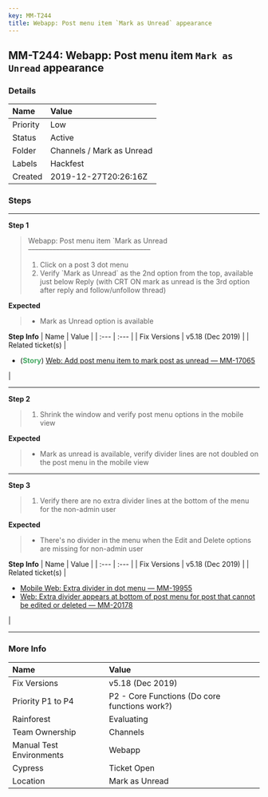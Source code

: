```yaml
---
key: MM-T244
title: Webapp: Post menu item `Mark as Unread` appearance
---
```


## MM-T244: Webapp: Post menu item `Mark as Unread` appearance

### Details

| Name     | Value                     |
| :------- | :------------------------ |
| Priority | Low                       |
| Status   | Active                    |
| Folder   | Channels / Mark as Unread |
| Labels   | Hackfest                  |
| Created  | 2019-12-27T20:26:16Z      |

### Steps

<hr/>

**Step 1**

> <article>Webapp: Post menu item `Mark as Unread<br />–––––––––––––––––––––––––––––––––––<ol><li>Click on a post 3 dot menu</li><li>Verify `Mark as Unread` as the 2nd option from the top, available just below Reply (with CRT ON mark as unread is the 3rd option after reply and follow/unfollow thread)</li></ol></article>

**Expected**

> <article><ul><li>Mark as Unread option is available</li></ul></article>

**Step Info**
| Name | Value |
| :--- | :--- |
| Fix Versions | v5.18 (Dec 2019) |
| Related ticket(s) | <ul><li>(<strong><span style="color:rgb(65, 168, 95)">Story</span></strong>) <a href="https://mattermost.atlassian.net/browse/MM-17065">Web: Add post menu item to mark post as unread — MM-17065</a></li></ul> |

<hr/>

**Step 2**

> <article><ol><li>Shrink the window and verify post menu options in the mobile view</li></ol></article>

**Expected**

> <article><ul><li>Mark as unread is available, verify divider lines are not doubled on the post menu in the mobile view</li></ul></article>

<hr/>

**Step 3**

> <article><ol><li>Verify there are no extra divider lines at the bottom of the menu for the non-admin user</li></ol></article>

**Expected**

> <article><ul><li>There's no divider in the menu when the Edit and Delete options are missing for non-admin user</li></ul></article>

**Step Info**
| Name | Value |
| :--- | :--- |
| Fix Versions | v5.18 (Dec 2019) |
| Related ticket(s) | <ul><li><a href="https://mattermost.atlassian.net/browse/MM-19955">Mobile Web: Extra divider in dot menu — MM-19955</a></li><li><a href="https://mattermost.atlassian.net/browse/MM-20178"></a><a href="https://mattermost.atlassian.net/browse/MM-20178">Web: Extra divider appears at bottom of post menu for post that cannot be edited or deleted — MM-20178</a></li></ul> |

<hr/>

### More Info

| Name                     | Value                                         |
| :----------------------- | :-------------------------------------------- |
| Fix Versions             | v5.18 (Dec 2019)                              |
| Priority P1 to P4        | P2 - Core Functions (Do core functions work?) |
| Rainforest               | Evaluating                                    |
| Team Ownership           | Channels                                      |
| Manual Test Environments | Webapp                                        |
| Cypress                  | Ticket Open                                   |
| Location                 | Mark as Unread                                |
